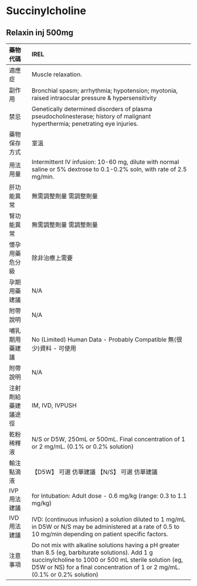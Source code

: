 # Succinylcholine

## Relaxin inj 500mg

| 藥物代碼 | IREL |
| :--- | :--- |
| 適應症 | Muscle relaxation. |
| 副作用 | Bronchial spasm; arrhythmia; hypotension; myotonia, raised intraocular pressure & hypersensitivity |
| 禁忌 | Genetically determined disorders of plasma pseudocholinesterase; history of malignant hyperthermia; penetrating eye injuries. |
| 藥物保存方式 | 室溫 |
| 用法用量 | Intermittent IV infusion: 10-60 mg, dilute with normal saline or 5% dextrose to 0.1-0.2% soln, with rate of 2.5 mg/min. |
| 肝功能異常 | 無需調整劑量  需調整劑量 |
| 腎功能異常 | 無需調整劑量  需調整劑量 |
| 懷孕用藥危分級 | 除非治療上需要 |
| 孕期用藥建議 | N/A |
| 附帶說明 | N/A |
| 哺乳期用藥建議 | No \(Limited\) Human Data - Probably Compatible 無\(很少\)資料 - 可使用 |
| 附帶說明 | N/A |
| 注射劑給藥建議途徑 | IM, IVD, IVPUSH |
| 乾粉稀釋液 | N/S or D5W, 250mL or 500mL. Final concentration of 1 or 2 mg/mL. \(0.1% or 0.2% solution\) |
| 輸注點滴液 | 【D5W】 可選 仿單建議  【N/S】 可選 仿單建議 |
| IVP 用法建議 | for Intubation: Adult dose - 0.6 mg/kg \(range: 0.3 to 1.1 mg/kg\) |
| IVD 用法建議 | IVD: \(continuous infusion\) a solution diluted to 1 mg/mL in D5W or N/S may be administered at a rate of 0.5 to 10 mg/min depending on patient specific factors. |
| 注意事項 | Do not mix with alkaline solutions having a pH greater than 8.5 \(eg, barbiturate solutions\). Add 1 g succinylcholine to 1000 or 500 mL sterile solution \(eg, D5W or NS\) for a final concentration of 1 or 2 mg/mL. \(0.1% or 0.2% solution\) |

